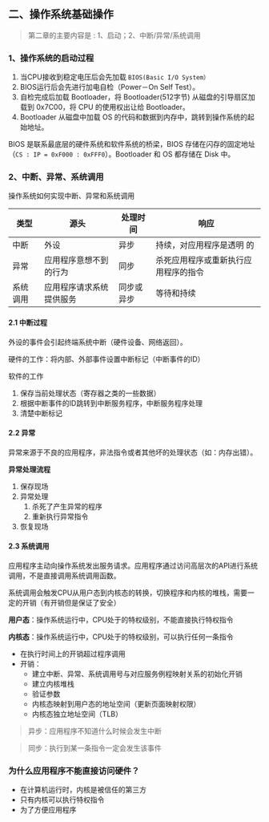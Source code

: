 ## 二、操作系统基础操作

>第二章的主要内容是 : 1、启动；2、中断/异常/系统调用

### 1、操作系统的启动过程

1. 当CPU接收到稳定电压后会先加载 `BIOS(Basic I/O System）`
2. BIOS运行后会先进行加电自检（Power－On Self Test）。
3. 自检完成后加载 Bootloader，将 Bootloader(512字节) 从磁盘的引导扇区加载到 0x7C00，将 CPU 的使用权出让给 Bootloader。
4. Bootloader 从磁盘中加载 OS 的代码和数据到内存中，跳转到操作系统的起始地址。

BIOS 是联系最底层的硬件系统和软件系统的桥梁，BIOS 存储在闪存的固定地址（`CS : IP = 0xF000 : 0xFFF0`）。Bootloader 和 OS 都存储在 Disk 中。


### 2、中断、异常、系统调用

操作系统如何实现中断、异常和系统调用

| 类型     | 源头                     | 处理时间   | 响应                 |
| -------- | ------------------------ | ---------- | -------------------- |
| 中断     | 外设                     | 异步       | 持续，对应用程序是透明 的|
| 异常     | 应用程序意想不到的行为   | 同步       | 杀死应用程序或重新执行应用程序的指令   |
| 系统调用 | 应用程序请求系统提供服务 | 同步或异步 | 等待和持续           |

#### 2.1 中断过程

外设的事件会引起终端系统中断（硬件设备、网络返回）。

硬件的工作：将内部、外部事件设置中断标记（中断事件的ID）

软件的工作
1.  保存当前处理状态（寄存器之类的一些数据）
2.  根据中断事件的ID跳转到中断服务程序，中断服务程序处理
3.  清楚中断标记

#### 2.2 异常

异常来源于不良的应用程序，非法指令或者其他坏的处理状态（如：内存出错）。

**异常处理流程**

1.  保存现场
2.  异常处理
    1.  杀死了产生异常的程序
    2.  重新执行异常指令
3.  恢复现场

#### 2.3 系统调用

应用程序主动向操作系统发出服务请求。应用程序通过访问高层次的API进行系统调用，不是直接调用系统调用函数。

系统调用会触发CPU从用户态到内核态的转换，切换程序和内核的堆栈，需要一定的开销（有开销但是保证了安全）

**用户态**：操作系统运行中，CPU处于的特权级别，不能直接执行特权指令

**内核态**：操作系统运行中，CPU处于的特权级别，可以执行任何一条指令


-   在执行时间上的开销超过程序调用
-   开销：
    -   建立中断、异常、系统调用号与对应服务例程映射关系的初始化开销
    -   建立内核堆栈
    -   验证参数
    -   内核态映射到用户态的地址空间（更新页面映射权限）
    -   内核态独立地址空间（TLB）


>   异步：应用程序不知道什么时候会发生中断

>   同步：执行到某一条指令一定会发生该事件

### 为什么应用程序不能直接访问硬件？

-   在计算机运行时，内核是被信任的第三方
-   只有内核可以执行特权指令
-   为了方便应用程序

